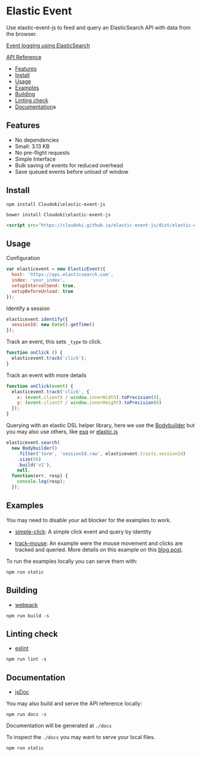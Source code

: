 # Elastic Event

Use elastic-event-js to feed and query an ElasticSearch API with data from the
browser.

[Event logging using ElasticSearch](http://blog.cloudoki.com/event-logging-elasticsearch/)

[API Reference](http://cloudoki.github.io/elastic-event-js/docs/)

* [Features](#features)
* [Install](#install)
* [Usage](#usage)
* [Examples](#examples)
* [Building](#building)
* [Linting check](#linting-check)
* [Documentation](#documentation)a

## Features

- No dependencies
- Small: 3.13 KB
- No pre-flight requests
- Simple Interface
- Bulk saving of events for reduced overhead
- Save queued events before unload of window

## Install

```
npm install Cloudoki\elastic-event-js
```

```
bower install Cloudoki\elastic-event-js
```

```html
<script src="https://cloudoki.github.io/elastic-event-js/dist/elastic-event.min.js" type="text/javascript"></script>
```

## Usage

Configuration

```javascript
var elasticevent = new ElasticEvent({
  host: 'https://api.elasticsearch.com',
  index: 'your_index',
  setupIntervalSend: true,
  setupBeforeUnload: true
});
```

Identify a session

```javascript
elasticevent.identify({
  sessionId: new Date().getTime()
});
```

Track an event, this sets `_type` to click.

```javascript
function onClick () {
  elasticevent.track('click');
}
```

Track an event with more details

```javascript
function onClick(event) {
  elasticevent.track('click', {
    x: (event.clientX / window.innerWidth).toPrecision(8),
    y: (event.clientY / window.innerHeight).toPrecision(8)
  });
}
```

Querying with an elastic DSL helper library, here we use the
[Bodybuilder](https://github.com/danpaz/bodybuilder) but you may also use others, like [esq](https://github.com/holidayextras/esq) or [elastic.js](https://github.com/fullscale/elastic.js)

```javascript
elasticevent.search(
  new Bodybuilder()
    .filter('term', 'sessionId.raw', elasticevent.traits.sessionId)
    .size(50)
    .build('v2'),
    null,
  function(err, resp) {
    console.log(resp);
  });
```

## Examples

You may need to disable your ad blocker for the examples to work.

- [simple-click](http://cloudoki.github.io/elastic-event-js/examples/simple-click/):
A simple click event and query by identity

- [track-mouse](http://cloudoki.github.io/elastic-event-js/examples/track-mouse/): An example were the mouse movement and clicks are tracked and queried. More details on this example on this [blog post](http://blog.cloudoki.com/event-logging-elasticsearch/).

To run the examples locally you can serve them with:

```
npm run static
```

## Building

- [webpack](https://github.com/webpack/webpack)

```
npm run build -s
```

## Linting check

- [eslint](http://eslint.org/)

```
npm run lint -s

```
## Documentation

- [jsDoc](http://usejsdoc.org/)

You may also build and serve the API reference locally:

```
npm run docs -s
```

Documentation will be generated at `./docs`

To inspect the `./docs` you may want to serve your local files.

```
npm run static
```
